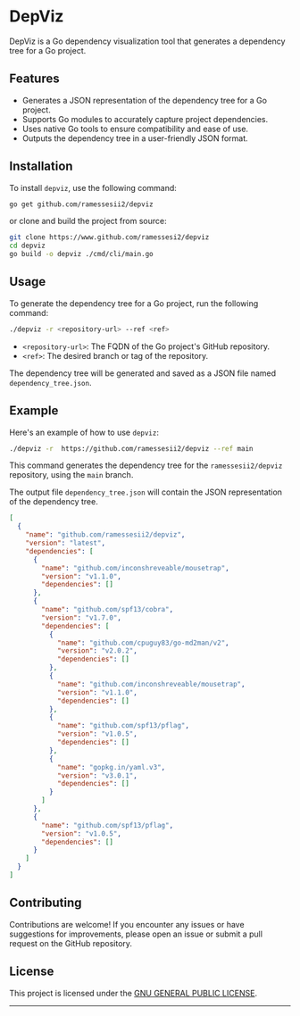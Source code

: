 # DepViz

DepViz is a Go dependency visualization tool that generates a dependency tree for a Go project.

## Features

- Generates a JSON representation of the dependency tree for a Go project.
- Supports Go modules to accurately capture project dependencies.
- Uses native Go tools to ensure compatibility and ease of use.
- Outputs the dependency tree in a user-friendly JSON format.

## Installation

To install `depviz`, use the following command:

```bash
go get github.com/ramessesii2/depviz
```

or clone and build the project from source:

```bash
git clone https://www.github.com/ramessesi2/depviz
cd depviz
go build -o depviz ./cmd/cli/main.go
```

## Usage

To generate the dependency tree for a Go project, run the following command:

```bash
./depviz -r <repository-url> --ref <ref>
```

- `<repository-url>`: The FQDN of the Go project's GitHub repository.
- `<ref>`: The desired branch or tag of the repository.

The dependency tree will be generated and saved as a JSON file named `dependency_tree.json`.

## Example

Here's an example of how to use `depviz`:

```bash
./depviz -r  https://github.com/ramessesii2/depviz --ref main
```

This command generates the dependency tree for the `ramessesii2/depviz` repository, using the `main` branch.

The output file `dependency_tree.json` will contain the JSON representation of the dependency tree.
```json
[
  {
    "name": "github.com/ramessesii2/depviz",
    "version": "latest",
    "dependencies": [
      {
        "name": "github.com/inconshreveable/mousetrap",
        "version": "v1.1.0",
        "dependencies": []
      },
      {
        "name": "github.com/spf13/cobra",
        "version": "v1.7.0",
        "dependencies": [
          {
            "name": "github.com/cpuguy83/go-md2man/v2",
            "version": "v2.0.2",
            "dependencies": []
          },
          {
            "name": "github.com/inconshreveable/mousetrap",
            "version": "v1.1.0",
            "dependencies": []
          },
          {
            "name": "github.com/spf13/pflag",
            "version": "v1.0.5",
            "dependencies": []
          },
          {
            "name": "gopkg.in/yaml.v3",
            "version": "v3.0.1",
            "dependencies": []
          }
        ]
      },
      {
        "name": "github.com/spf13/pflag",
        "version": "v1.0.5",
        "dependencies": []
      }
    ]
  }
]
```

## Contributing

Contributions are welcome! If you encounter any issues or have suggestions for improvements, please open an issue or submit a pull request on the GitHub repository.

## License

This project is licensed under the [GNU GENERAL PUBLIC LICENSE](LICENSE).

---
